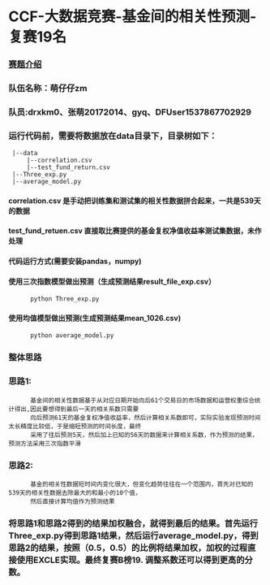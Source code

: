 # CCF-大数据竞赛-基金间的相关性预测-复赛19名
### <a href = "https://www.datafountain.cn/competitions/312/details/data-evaluation">赛题介绍</a>
### 队伍名称：萌仔仔zm    
### 队员:drxkm0、张萌20172014、gyq、DFUser1537867702929
### 运行代码前，需要将数据放在data目录下，目录树如下：
     |--data
         |--correlation.csv
         |--test_fund_return.csv
     |--Three_exp.py
     |--average_model.py
#### correlation.csv 是手动把训练集和测试集的相关性数据拼合起来，一共是539天的数据
#### test_fund_retuen.csv 直接取比赛提供的基金复权净值收益率测试集数据，未作处理

#### 代码运行方式(需要安装pandas，numpy)
#### 使用三次指数模型做出预测（生成预测结果result_file_exp.csv）
          python Three_exp.py
#### 使用均值模型做出预测(生成预测结果mean_1026.csv)
          python average_model.py

### 整体思路
### 思路1:
          基金间的相关性数据基于从对应日期开始向后61个交易日的市场数据和运营权重综合统计得出,因此要想得到最后一天的相关系数只需要
          向后预测61天的基金复权净值收益率，然后计算相关系数即可，实际实验发现预测时间太长精度比较低，于是缩短预测的时间长度，最终
          采用了往后预测5天，然后加上已知的56天的数据来计算相关系数，作为预测的结果，预测方法采用三次指数平滑
### 思路2:
          基金的相关性数据短时间内变化很大，但变化趋势往往在一个范围内，首先对已知的539天的相关性数据去除最大的和最小的10个值，
          然后直接计算均值作为预测结果

### 将思路1和思路2得到的结果加权融合，就得到最后的结果。首先运行Three_exp.py得到思路1结果，然后运行average_model.py，得到思路2的结果，按照（0.5，0.5）的比例将结果加权，加权的过程直接使用EXCLE实现。最终复赛B榜19. 调整系数还可以得到更高的分数。

